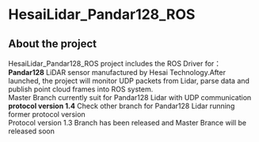 # HesaiLidar_Pandar128_ROS
## About the project
HesaiLidar_Pandar128_ROS project includes the ROS Driver for：  
**Pandar128** LiDAR sensor manufactured by Hesai Technology.After launched, the project will monitor UDP packets from Lidar, parse data and publish point cloud frames into ROS system.     
Master Branch currently suit for Pandar128 Lidar with UDP communication **protocol version 1.4**
Check other branch for Pandar128 Lidar running former protocol version    
Protocol version 1.3 Branch has been released and Master Brance will be released soon



